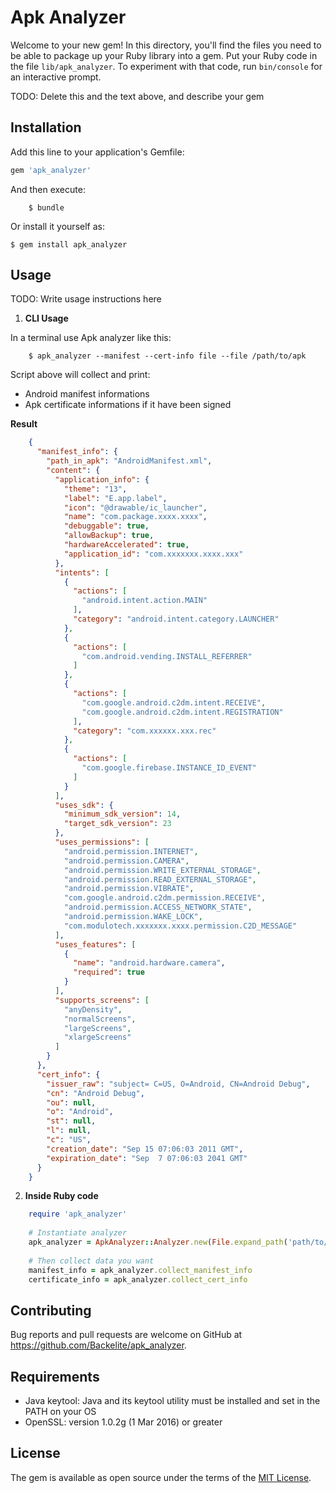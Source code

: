 # Apk Analyzer

Welcome to your new gem! In this directory, you'll find the files you need to be able to package up your Ruby library into a gem. Put your Ruby code in the file `lib/apk_analyzer`. To experiment with that code, run `bin/console` for an interactive prompt.

TODO: Delete this and the text above, and describe your gem

## Installation

Add this line to your application's Gemfile:

```ruby
gem 'apk_analyzer'
```

And then execute:

```shell
    $ bundle
```

Or install it yourself as:

    $ gem install apk_analyzer

## Usage

TODO: Write usage instructions here
1. **CLI Usage**

In a terminal use Apk analyzer like this:
```shell
    $ apk_analyzer --manifest --cert-info file --file /path/to/apk
```

Script above will collect and print:
* Android manifest informations
* Apk certificate informations if it have been signed


**Result**
```json
    {
      "manifest_info": {
        "path_in_apk": "AndroidManifest.xml",
        "content": {
          "application_info": {
            "theme": "13",
            "label": "E.app.label",
            "icon": "@drawable/ic_launcher",
            "name": "com.package.xxxx.xxxx",
            "debuggable": true,
            "allowBackup": true,
            "hardwareAccelerated": true,
            "application_id": "com.xxxxxxx.xxxx.xxx"
          },
          "intents": [
            {
              "actions": [
                "android.intent.action.MAIN"
              ],
              "category": "android.intent.category.LAUNCHER"
            },
            {
              "actions": [
                "com.android.vending.INSTALL_REFERRER"
              ]
            },
            {
              "actions": [
                "com.google.android.c2dm.intent.RECEIVE",
                "com.google.android.c2dm.intent.REGISTRATION"
              ],
              "category": "com.xxxxxx.xxx.rec"
            },
            {
              "actions": [
                "com.google.firebase.INSTANCE_ID_EVENT"
              ]
            }
          ],
          "uses_sdk": {
            "minimum_sdk_version": 14,
            "target_sdk_version": 23
          },
          "uses_permissions": [
            "android.permission.INTERNET",
            "android.permission.CAMERA",
            "android.permission.WRITE_EXTERNAL_STORAGE",
            "android.permission.READ_EXTERNAL_STORAGE",
            "android.permission.VIBRATE",
            "com.google.android.c2dm.permission.RECEIVE",
            "android.permission.ACCESS_NETWORK_STATE",
            "android.permission.WAKE_LOCK",
            "com.modulotech.xxxxxxx.xxxx.permission.C2D_MESSAGE"
          ],
          "uses_features": [
            {
              "name": "android.hardware.camera",
              "required": true
            }
          ],
          "supports_screens": [
            "anyDensity",
            "normalScreens",
            "largeScreens",
            "xlargeScreens"
          ]
        }
      },
      "cert_info": {
        "issuer_raw": "subject= C=US, O=Android, CN=Android Debug",
        "cn": "Android Debug",
        "ou": null,
        "o": "Android",
        "st": null,
        "l": null,
        "c": "US",
        "creation_date": "Sep 15 07:06:03 2011 GMT",
        "expiration_date": "Sep  7 07:06:03 2041 GMT"
      }
    }
```
2. **Inside Ruby code**

```ruby
    require 'apk_analyzer'
    
    # Instantiate analyzer
    apk_analyzer = ApkAnalyzer::Analyzer.new(File.expand_path('path/to/apk'))
    
    # Then collect data you want
    manifest_info = apk_analyzer.collect_manifest_info
    certificate_info = apk_analyzer.collect_cert_info
```

## Contributing

Bug reports and pull requests are welcome on GitHub at https://github.com/Backelite/apk_analyzer.

## Requirements

* Java keytool: Java and its keytool utility must be installed and set in the PATH on your OS
* OpenSSL: version 1.0.2g (1 Mar 2016) or greater

## License

The gem is available as open source under the terms of the [MIT License](http://opensource.org/licenses/MIT).
